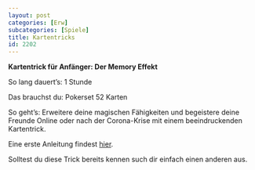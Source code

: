```yaml
---
layout: post
categories: [Erw]
subcategories: [Spiele]
title: Kartentricks
id: 2202
---
```

**Kartentrick für Anfänger: Der Memory Effekt**

So lang dauert’s: 1 Stunde

Das brauchst du: Pokerset 52 Karten

So geht’s: Erweitere deine magischen Fähigkeiten und begeistere deine Freunde Online oder nach der Corona-Krise mit einem beeindruckenden Kartentrick.

Eine erste Anleitung findest [hier](https://www.lazarro.de/memory-effekt-kartentrick-fuer-anfaenger/).

Solltest du diese Trick bereits kennen such dir einfach einen anderen aus.
